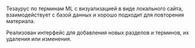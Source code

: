 Тезаурус по терминам ML с визуализацией в виде локального сайта, взаимодействует с базой данных и хорошо подходит для повторения материала.

Реализован интерфейс для добавления новых разделов и терминов, их удаления или изменения. 
